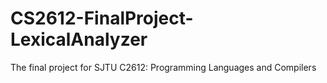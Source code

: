 # CS2612-FinalProject-LexicalAnalyzer
The final project for SJTU C2612: Programming Languages and Compilers

